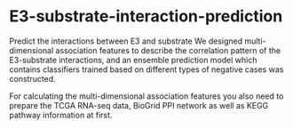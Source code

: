 # E3-substrate-interaction-prediction
Predict the interactions between E3 and substrate
We designed multi-dimensional association features to describe the correlation pattern of the E3-substrate interactions, and an ensemble prediction 
model which contains classifiers trained based on different types of negative cases was constructed.

For calculating the multi-dimensional association features you also need to prepare the TCGA RNA-seq data, BioGrid PPI network as well as KEGG pathway 
information at first.
